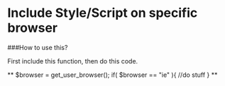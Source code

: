 # Include Style/Script on specific browser
###How to use this?

First include this function, then do this code.

**
$browser = get_user_browser();
if( $browser == "ie" ){
    //do stuff
}
**